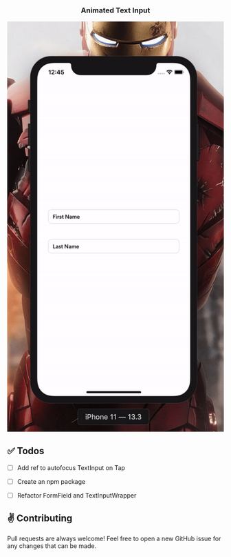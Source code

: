 <div align='center'>
  <h3>Animated Text Input </h3>
  <img src='./src/assets/recording.gif' />
</div>

## :white_check_mark: Todos

- [ ] Add ref to autofocus TextInput on Tap
- [ ] Create an npm package
- [ ] Refactor FormField and TextInputWrapper


## :v: Contributing

Pull requests are always welcome! Feel free to open a new GitHub issue for any changes that can be made.
